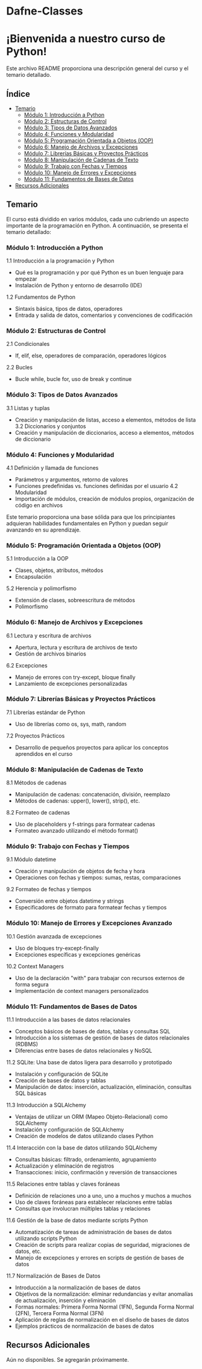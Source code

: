 # Dafne-Classes

# ¡Bienvenida a nuestro curso de Python!

Este archivo README proporciona una descripción general del curso y el temario detallado.

## Índice

- [Temario](#temario)
  - [Módulo 1: Introducción a Python](#módulo-1-introducción-a-python)
  - [Módulo 2: Estructuras de Control](#módulo-2-estructuras-de-control)
  - [Módulo 3: Tipos de Datos Avanzados](#módulo-3-tipos-de-datos-avanzados)
  - [Módulo 4: Funciones y Modularidad](#módulo-4-funciones-y-modularidad)
  - [Módulo 5: Programación Orientada a Objetos (OOP)](#módulo-5-programación-orientada-a-objetos-oop)
  - [Módulo 6: Manejo de Archivos y Excepciones](#módulo-6-manejo-de-archivos-y-excepciones)
  - [Módulo 7: Librerías Básicas y Proyectos Prácticos](#módulo-7-librerías-básicas-y-proyectos-prácticos)
  - [Módulo 8: Manipulación de Cadenas de Texto](#módulo-8-manipulación-de-cadenas-de-texto)
  - [Módulo 9: Trabajo con Fechas y Tiempos](#módulo-9-trabajo-con-fechas-y-tiempos)
  - [Módulo 10: Manejo de Errores y Excepciones](#módulo-10-manejo-de-errores-y-excepciones-avanzado)
  - [Módulo 11: Fundamentos de Bases de Datos](#módulo-11-fundamentos-de-bases-de-datos)
- [Recursos Adicionales](#recursos-adicionales)

## Temario

El curso está dividido en varios módulos, cada uno cubriendo un aspecto importante de la programación en Python. A continuación, se presenta el temario detallado:

### Módulo 1: Introducción a Python

1.1 Introducción a la programación y Python

- Qué es la programación y por qué Python es un buen lenguaje para empezar
- Instalación de Python y entorno de desarrollo (IDE)

1.2 Fundamentos de Python

- Sintaxis básica, tipos de datos, operadores
- Entrada y salida de datos, comentarios y convenciones de codificación


### Módulo 2: Estructuras de Control

2.1 Condicionales

- If, elif, else, operadores de comparación, operadores lógicos

2.2 Bucles

- Bucle while, bucle for, uso de break y continue

### Módulo 3: Tipos de Datos Avanzados

3.1 Listas y tuplas

- Creación y manipulación de listas, acceso a elementos, métodos de lista
  3.2 Diccionarios y conjuntos
- Creación y manipulación de diccionarios, acceso a elementos, métodos de diccionario

### Módulo 4: Funciones y Modularidad

4.1 Definición y llamada de funciones

- Parámetros y argumentos, retorno de valores
- Funciones predefinidas vs. funciones definidas por el usuario
  4.2 Modularidad
- Importación de módulos, creación de módulos propios, organización de código en archivos

Este temario proporciona una base sólida para que los principiantes adquieran habilidades fundamentales en Python y puedan seguir avanzando en su aprendizaje.

### Módulo 5: Programación Orientada a Objetos (OOP)

5.1 Introducción a la OOP

* Clases, objetos, atributos, métodos
* Encapsulación

5.2 Herencia y polimorfismo

* Extensión de clases, sobreescritura de métodos
* Polimorfismo

### Módulo 6: Manejo de Archivos y Excepciones

6.1 Lectura y escritura de archivos

* Apertura, lectura y escritura de archivos de texto
* Gestión de archivos binarios

6.2 Excepciones

* Manejo de errores con try-except, bloque finally
* Lanzamiento de excepciones personalizadas

### Módulo 7: Librerías Básicas y Proyectos Prácticos

7.1 Librerías estándar de Python

* Uso de librerías como os, sys, math, random

7.2 Proyectos Prácticos

* Desarrollo de pequeños proyectos para aplicar los conceptos aprendidos en el curso

### Módulo 8: Manipulación de Cadenas de Texto

8.1 Métodos de cadenas

* Manipulación de cadenas: concatenación, división, reemplazo
* Métodos de cadenas: upper(), lower(), strip(), etc.

8.2 Formateo de cadenas

* Uso de placeholders y f-strings para formatear cadenas
* Formateo avanzado utilizando el método format()

### Módulo 9: Trabajo con Fechas y Tiempos

9.1 Módulo datetime

* Creación y manipulación de objetos de fecha y hora
* Operaciones con fechas y tiempos: sumas, restas, comparaciones

9.2 Formateo de fechas y tiempos

* Conversión entre objetos datetime y strings
* Especificadores de formato para formatear fechas y tiempos

### Módulo 10: Manejo de Errores y Excepciones Avanzado

10.1 Gestión avanzada de excepciones

- Uso de bloques try-except-finally
- Excepciones específicas y excepciones genéricas

10.2 Context Managers

- Uso de la declaración "with" para trabajar con recursos externos de forma segura
- Implementación de context managers personalizados

### Módulo 11: Fundamentos de Bases de Datos

11.1 Introducción a las bases de datos relacionales

- Conceptos básicos de bases de datos, tablas y consultas SQL
- Introducción a los sistemas de gestión de bases de datos relacionales (RDBMS)
- Diferencias entre bases de datos relacionales y NoSQL

11.2 SQLite: Una base de datos ligera para desarrollo y prototipado

- Instalación y configuración de SQLite
- Creación de bases de datos y tablas
- Manipulación de datos: inserción, actualización, eliminación, consultas SQL básicas

11.3 Introducción a SQLAlchemy

- Ventajas de utilizar un ORM (Mapeo Objeto-Relacional) como SQLAlchemy
- Instalación y configuración de SQLAlchemy
- Creación de modelos de datos utilizando clases Python

11.4 Interacción con la base de datos utilizando SQLAlchemy

- Consultas básicas: filtrado, ordenamiento, agrupamiento
- Actualización y eliminación de registros
- Transacciones: inicio, confirmación y reversión de transacciones

11.5 Relaciones entre tablas y claves foráneas

- Definición de relaciones uno a uno, uno a muchos y muchos a muchos
- Uso de claves foráneas para establecer relaciones entre tablas
- Consultas que involucran múltiples tablas y relaciones

11.6 Gestión de la base de datos mediante scripts Python

- Automatización de tareas de administración de bases de datos utilizando scripts Python
- Creación de scripts para realizar copias de seguridad, migraciones de datos, etc.
- Manejo de excepciones y errores en scripts de gestión de bases de datos

11.7 Normalización de Bases de Datos

- Introducción a la normalización de bases de datos
- Objetivos de la normalización: eliminar redundancias y evitar anomalías de actualización, inserción y eliminación
- Formas normales: Primera Forma Normal (1FN), Segunda Forma Normal (2FN), Tercera Forma Normal (3FN)
- Aplicación de reglas de normalización en el diseño de bases de datos
- Ejemplos prácticos de normalización de bases de datos


## Recursos Adicionales

Aún no disponibles. Se agregarán próximamente.
